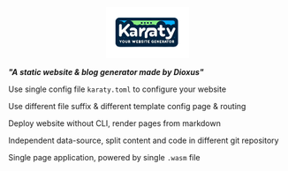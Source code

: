 <div align="center">
<img src="/karaty.png" width="150">
</div>

***"A static website & blog generator made by Dioxus"***


Use single config file `karaty.toml` to configure your website

Use different file suffix & different template config page & routing

Deploy website without CLI, render pages from markdown

Independent data-source, split content and code in different git repository

Single page application, powered by single `.wasm` file

